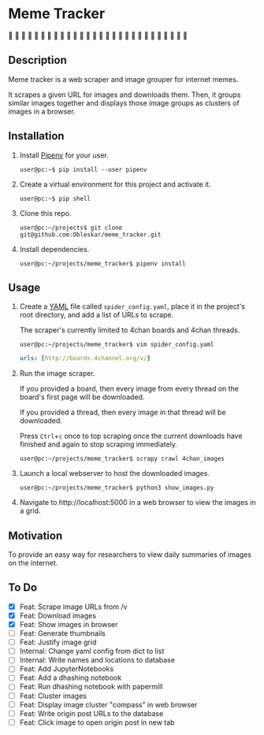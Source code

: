 # Meme Tracker

:frog: :frog: :frog: :frog: :frog: :frog: :frog: :frog: :frog: :frog:
:frog: :frog: :frog: :frog: :frog: :frog: :frog: :frog: :frog: :frog:
:frog: :frog: :frog: :frog: :frog: :frog: :frog: :frog:

## Description
Meme tracker is a web scraper and image grouper for internet memes.

It scrapes a given URL for images and downloads them. Then, it groups similar
images together and displays those image groups as clusters of images in a 
browser.

## Installation

1. Install [Pipenv](https://pipenv-fork.readthedocs.io/en/latest/) for your user.
    ```console
    user@pc:~$ pip install --user pipenv
    ```

2. Create a virtual environment for this project and activate it.
    ```console
    user@pc:~$ pip shell
    ```

3. Clone this repo.
    ```console
    user@pc:~/projects$ git clone git@github.com:Obleskar/meme_tracker.git
    ```

4. Install dependencies.
    ```console
    user@pc:~/projects/meme_tracker$ pipenv install
    ```

## Usage

1. Create a [YAML](https://pyyaml.org/wiki/PyYAMLDocumentation) file called 
`spider_config.yaml`, place it in the project's root directory, and add a list 
of URLs to scrape.

    The scraper's currently limited to 4chan boards and 4chan threads.

    ```console
    user@pc:~/projects/meme_tracker$ vim spider_config.yaml
    ```
    ```yaml
    urls: [http://boards.4channel.org/v/] 
    ```

2. Run the image scraper.

    If you provided a board, then every image from every thread on the board's
    first page will be downloaded.
    
    If you provided a thread, then every image in that thread will be
    downloaded.
    
    Press `Ctrl`+`c` once to top scraping once the current downloads have
    finished and again to stop scraping immediately.
    ```console
    user@pc:~/projects/meme_tracker$ scrapy crawl 4chan_images
    ```

3. Launch a local webserver to host the downloaded images.
    ```console
    user@pc:~/projects/meme_tracker$ python3 show_images.py
    ```

4. Navigate to http://localhost:5000 in a web browser to view the images in 
a grid.

## Motivation
To provide an easy way for researchers to view daily summaries of images on the
internet.

## To Do

- [x] Feat: Scrape image URLs from /v
- [x] Feat: Download images
- [x] Feat: Show images in browser
- [ ] Feat: Generate thumbnails
- [ ] Feat: Justify image grid
- [ ] Internal: Change yaml config from dict to list
- [ ] Internal: Write names and locations to database
- [ ] Feat: Add JupyterNotebooks
- [ ] Feat: Add a dhashing notebook 
- [ ] Feat: Run dhashing notebook with papermill
- [ ] Feat: Cluster images
- [ ] Feat: Display image cluster "compass" in web browser
- [ ] Feat: Write origin post URLs to the database
- [ ] Feat: Click image to open origin post in new tab
